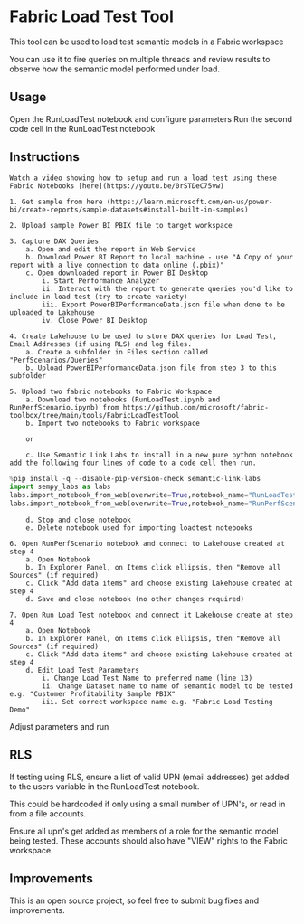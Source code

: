 # Fabric Load Test Tool
This tool can be used to load test semantic models in a Fabric workspace

You can use it to fire queries on multiple threads and review results to observe how the semantic model performed under load.

## Usage
Open the RunLoadTest notebook and configure parameters 
Run the second code cell in the RunLoadTest notebook


## Instructions

    Watch a video showing how to setup and run a load test using these Fabric Notebooks [here](https://youtu.be/0rSTDeC75vw)

    1. Get sample from here (https://learn.microsoft.com/en-us/power-bi/create-reports/sample-datasets#install-built-in-samples)

    2. Upload sample Power BI PBIX file to target workspace

    3. Capture DAX Queries
        a. Open and edit the report in Web Service
        b. Download Power BI Report to local machine - use "A Copy of your report with a live connection to data online (.pbix)"
        c. Open downloaded report in Power BI Desktop
            i. Start Performance Analyzer
            ii. Interact with the report to generate queries you'd like to include in load test (try to create variety)
            iii. Export PowerBIPerformanceData.json file when done to be uploaded to Lakehouse
            iv. Close Power BI Desktop

    4. Create Lakehouse to be used to store DAX queries for Load Test, Email Addresses (if using RLS) and log files.
        a. Create a subfolder in Files section called "PerfScenarios/Queries"
        b. Upload PowerBIPerformanceData.json file from step 3 to this subfolder

    5. Upload two fabric notebooks to Fabric Workspace
        a. Download two notebooks (RunLoadTest.ipynb and RunPerfScenario.ipynb) from https://github.com/microsoft/fabric-toolbox/tree/main/tools/FabricLoadTestTool
        b. Import two notebooks to Fabric workspace

        or

        c. Use Semantic Link Labs to install in a new pure python notebook add the following four lines of code to a code cell then run.
```python        
%pip install -q --disable-pip-version-check semantic-link-labs
import sempy_labs as labs
labs.import_notebook_from_web(overwrite=True,notebook_name="RunLoadTest"        , url="https://raw.githubusercontent.com/microsoft/fabric-toolbox/main/tools/FabricLoadTestTool/RunLoadTest.ipynb")
labs.import_notebook_from_web(overwrite=True,notebook_name="RunPerfScenario"    , url="https://raw.githubusercontent.com/microsoft/fabric-toolbox/main/tools/FabricLoadTestTool/RunPerfScenario.ipynb")
```        
        
        d. Stop and close notebook
        e. Delete notebook used for importing loadtest notebooks

    6. Open RunPerfScenario notebook and connect to Lakehouse created at step 4
        a. Open Notebook
        b. In Explorer Panel, on Items click ellipsis, then "Remove all Sources" (if required)
        c. Click "Add data items" and choose existing Lakehouse created at step 4
        d. Save and close notebook (no other changes required)

    7. Open Run Load Test notebook and connect it Lakehouse create at step 4
        a. Open Notebook
        b. In Explorer Panel, on Items click ellipsis, then "Remove all Sources" (if required)
        c. Click "Add data items" and choose existing Lakehouse created at step 4
        d. Edit Load Test Parameters
            i. Change Load Test Name to preferred name (line 13)
            ii. Change Dataset name to name of semantic model to be tested e.g. "Customer Profitability Sample PBIX"
            iii. Set correct workspace name e.g. "Fabric Load Testing Demo"

Adjust parameters and run
## RLS
If testing using RLS, ensure a list of valid UPN (email addresses) get added to the users variable in the RunLoadTest notebook.  

This could be hardcoded if only using a small number of UPN's, or read in from a file accounts.

Ensure all upn's get added as members of a role for the semantic model being tested.  These accounts should also have "VIEW" rights to the Fabric workspace.

## Improvements
This is an open source project, so feel free to submit bug fixes and improvements.
